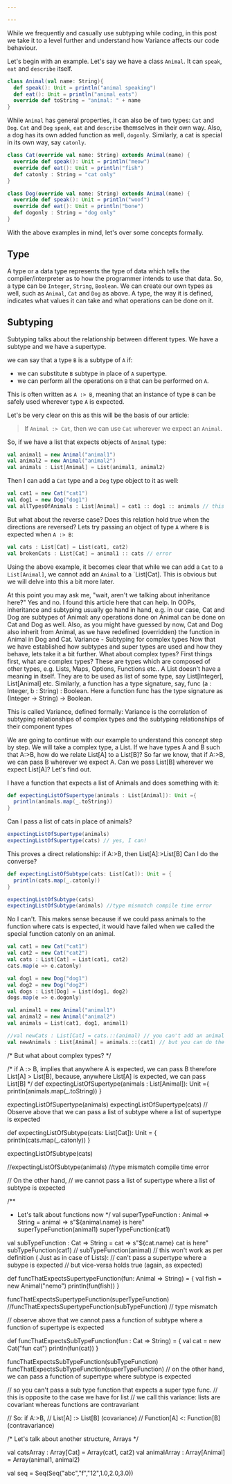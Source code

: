 ```yaml
---

---
```


While we frequently and casually use subtyping while coding, in this post we take it to a level further and understand how Variance affects our code behaviour.

Let's begin with an example. Let's say we have a class `Animal`. It can `speak`, `eat` and `describe` itself.

```scala
class Animal(val name: String){
  def speak(): Unit = println("animal speaking")
  def eat(): Unit = println("animal eats")
  override def toString = "animal: " + name
}
```

While `Animal` has general properties, it can also be of two types: `Cat` and `Dog`. `Cat` and `Dog` `speak`, `eat` and `describe` themselves in their own way. Also, a dog has its own added function as well, `dogonly`. Similarly, a cat is special in its own way, say `catonly`.

```scala
class Cat(override val name: String) extends Animal(name) {
  override def speak(): Unit = println("meow")
  override def eat(): Unit = println("fish")
  def catonly : String = "cat only"
}

class Dog(override val name: String) extends Animal(name) {
  override def speak(): Unit = println("woof")
  override def eat(): Unit = println("bone")
  def dogonly : String = "dog only"
}
```

With the above examples in mind, let's over some concepts formally.
  
## Type
A type or a data type represents the type of data which tells the compiler/interpreter as to how the programmer intends to use that data. So, a type can be `Integer`, `String`, `Boolean`. We can create our own types as well, such as `Animal`, `Cat` and `Dog` as above. A type, the way it is defined, indicates what values it can take and what operations can be done on it.

## Subtyping 
Subtyping talks about the relationship between different types. We have a subtype and we have a supertype.

we can say that a type `B` is a subtype of `A` if:
- we can substitute `B` subtype in place of `A` supertype. 
- we can perform all the operations on `B` that can be performed on `A`. 

This is often written as `A :> B`, meaning that an instance of type `B` can be safely used wherever type `A` is expected. 

Let's be very clear on this as this will be the basis of our article: 
> If `Animal :> Cat`, then we can use `Cat` wherever we expect an `Animal`. 

So, if we have a list that expects objects of `Animal` type:

```scala
val animal1 = new Animal("animal1")
val animal2 = new Animal("animal2")
val animals : List[Animal] = List(animal1, animal2)
```

Then I can add a `Cat` type and a `Dog` type object to it as well:

```scala
val cat1 = new Cat("cat1")
val dog1 = new Dog("dog1")
val allTypesOfAnimals : List[Animal] = cat1 :: dog1 :: animals // this works as expected
```
But what about the reverse case? Does this relation hold true when the directions are reversed? 
Lets try passing an object of type `A` where `B` is expected when `A :> B`:

```scala
val cats : List[Cat] = List(cat1, cat2)
val brokenCats : List[Cat] = animal1 :: cats // error
```

Using the above example, it becomes clear that while we can add a `Cat` to a `List[Animal]`, we cannot add an `Animal` to a `List[Cat]. This is obvious but we will delve into this a bit more later.

At this point you may ask me, "wait, aren't we talking about inheritance here?" Yes and no. I found this article here that can help. In OOPs, inheritance and subtyping usually go hand in hand, e.g. in our case, Cat and Dog are subtypes of Animal: any operations done on Animal can be done on Cat and Dog as well. Also, as you might have guessed by now, Cat and Dog also inherit from Animal, as we have redefined (overridden) the function in Animal in Dog and Cat.
Variance -  Subtyping for complex types
Now that we have established how subtypes and super types are used and how they behave, lets take it a bit further. What about complex types? First things first, what are complex types? These are types which are composed of other types, e.g. Lists, Maps, Options, Functions etc.. A List doesn't have a meaning in itself. They are to be used as list of some type, say List[Integer], List[Animal] etc. Similarly, a function has a type signature, say, func (a : Integer, b : String) : Boolean. Here a function func has the type signature as (Integer -> String) -> Boolean.

This is called Variance, defined formally: Variance is the correlation of subtyping relationships of complex types and the subtyping relationships of their component types

We are going to continue with our example to understand this concept step by step. We will take a complex type, a List. If we have types A and B such that A:>B, how do we relate List[A] to a List[B]?
So far we know, that if A:>B, we can pass B wherever we expect A. Can we pass List[B] wherever we expect List[A]? Let's find out.

I have a function that expects a list of Animals and does something with it:

```scala
def expectingListOfSupertype(animals : List[Animal]): Unit ={
  println(animals.map(_.toString))
}
```
Can I pass a list of cats in place of animals?

```scala
expectingListOfSupertype(animals)
expectingListOfSupertype(cats) // yes, I can!
```

This proves a direct relationship: if A:>B, then List[A]:>List[B]
Can I do the converse?

```scala
def expectingListOfSubtype(cats: List[Cat]): Unit = {
  println(cats.map(_.catonly))
}

expectingListOfSubtype(cats)
expectingListOfSubtype(animals) //type mismatch compile time error
```

No I can't. This makes sense because if we could pass animals to the function where cats is expected, it would have failed when we called the special function catonly on an animal. 

```scala
val cat1 = new Cat("cat1")
val cat2 = new Cat("cat2")
val cats : List[Cat] = List(cat1, cat2)
cats.map(e => e.catonly)

val dog1 = new Dog("dog1")
val dog2 = new Dog("dog2")
val dogs : List[Dog] = List(dog1, dog2)
dogs.map(e => e.dogonly)

val animal1 = new Animal("animal1")
val animal2 = new Animal("animal2")
val animals = List(cat1, dog1, animal1)

//val newCats : List[Cat] = cats.::(animal) // you can't add an animal to a list of cats
val newAnimals : List[Animal] = animals.::(cat1) // but you can do the opposite as Animal is supertype
```

/*
But what about complex types?
*/

/*
if A :> B,
implies that anywhere A is expected, we can pass B
therefore List[A] > List[B],
because, anywhere List[A] is expected, we can pass List[B]
*/
def expectingListOfSupertype(animals : List[Animal]): Unit ={
println(animals.map(_.toString))
}

expectingListOfSupertype(animals)
expectingListOfSupertype(cats)
// Observe above that we can pass a list of subtype where a list of supertype is expected

def expectingListOfSubtype(cats: List[Cat]): Unit = {
println(cats.map(_.catonly))
}

expectingListOfSubtype(cats)

//expectingListOfSubtype(animals) //type mismatch compile time error

// On the other hand,
// we cannot pass a list of supertype where a list of subtype is expected

/**
* Let's talk about functions now
*/
val superTypeFunction : Animal => String = animal => s"${animal.name} is here"
superTypeFunction(animal1)
superTypeFunction(cat1)

val subTypeFunction : Cat => String = cat => s"${cat.name} cat is here"
subTypeFunction(cat1)
// subTypeFunction(animal) // this won't work as per definition ( Just as in case of Lists):
// can't pass a supertype where a subype is expected
// but vice-versa holds true (again, as expected)

def funcThatExpectsSupertypeFunction(fun: Animal => String) = {
val fish = new Animal("nemo")
println(fun(fish))
}

funcThatExpectsSupertypeFunction(superTypeFunction)
//funcThatExpectsSupertypeFunction(subTypeFunction) // type mismatch

// observe above that we cannot pass a function of subtype where a function of supertype is expected

def funcThatExpectsSubTypeFunction(fun : Cat => String) = {
val cat = new Cat("fun cat")
println(fun(cat))
}

funcThatExpectsSubTypeFunction(subTypeFunction)
funcThatExpectsSubTypeFunction(superTypeFunction)
// on the other hand, we can pass a function of supertype where subtype is expected

// so you can't pass a sub type function that expects a super type func.
// this is opposite to the case we have for list
// we call this variance: lists are covariant whereas functions are contravariant

// So: if A:>B,
// List[A] :> List[B] (covariance)
// Function[A] <: Function[B] (contravariance)


/*
Let's talk about another structure, Arrays
*/

val catsArray : Array[Cat] = Array(cat1, cat2)
val animalArray : Array[Animal] = Array(animal1, animal2)


val seq = Seq(Seq("abc","f","12",1.0,2.0,3.0))
